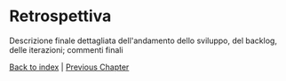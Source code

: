 # Retrospettiva
Descrizione finale dettagliata dell'andamento dello sviluppo, del backlog, delle iterazioni; commenti finali

[Back to index](../index.md) |
[Previous Chapter](testing.md)
